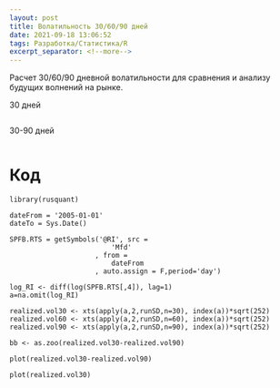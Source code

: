 ```yaml
---
layout: post
title: Волатильность 30/60/90 дней
date: 2021-09-18 13:06:52
tags: Разработка/Статистика/R
excerpt_separator: <!--more-->
---
```


Расчет 30/60/90 дневной волатильности для сравнения и анализу будущих волнений на рынке.
<!--more-->

30 дней

<img src="https://ragve.ru/images/real_30.png" alt="">

30-90 дней

<img src="https://ragve.ru/images/real30-real90.png" alt="">

# Код

```
library(rusquant)

dateFrom = '2005-01-01'
dateTo = Sys.Date()

SPFB.RTS = getSymbols('@RI', src =
                         'Mfd'
                     , from =
                         dateFrom
                     , auto.assign = F,period='day')

log_RI <- diff(log(SPFB.RTS[,4]), lag=1)
a=na.omit(log_RI)

realized.vol30 <- xts(apply(a,2,runSD,n=30), index(a))*sqrt(252)
realized.vol60 <- xts(apply(a,2,runSD,n=60), index(a))*sqrt(252)
realized.vol90 <- xts(apply(a,2,runSD,n=90), index(a))*sqrt(252)

bb <- as.zoo(realized.vol30-realized.vol90)

plot(realized.vol30-realized.vol90)

plot(realized.vol30)

```
